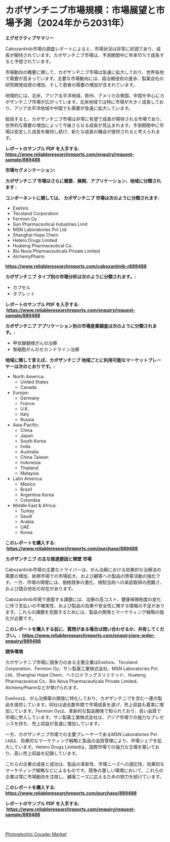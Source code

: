 <p><h1>カボザンチニブ市場規模：市場展望と市場予測（2024年から2031年）</h1></p><p><strong>エグゼクティブサマリー</strong></p>
<p><p>Cabozantinib市場の調査レポートによると、市場状況は非常に好調であり、成長が期待されています。カボザンチニブ市場は、予測期間中に年率15%で成長すると予想されています。</p><p>市場動向の概要に関して、カボザンチニブ市場は急速に拡大しており、世界各地で需要が高まっています。主要な市場動向には、癌治療技術の進歩、製薬会社の研究開発投資の増加、そして患者の需要の増加が含まれています。</p><p>地理的には、北米、アジア太平洋地域、欧州、アメリカ合衆国、中国を中心にカボザンチニブ市場が広がっています。北米地域では特に市場が大きく成長しており、アジア太平洋地域や中国でも需要が急速に拡大しています。</p><p>総括すると、カボザンチニブ市場は非常に有望で成長が期待される市場であり、世界的な需要の増加によって今後さらなる成長が見込まれます。予測期間中に市場は安定した成長を維持し続け、新たな成長の機会が提供されると考えられます。</p></p>
<p><strong>レポートのサンプル PDF を入手する: <a href="https://www.reliableresearchreports.com/enquiry/request-sample/889488">https://www.reliableresearchreports.com/enquiry/request-sample/889488</a></strong></p>
<p><strong>市場セグメンテーション:</strong></p>
<p><strong> カボザンチニブ 市場はさらに概要、展開、アプリケーション、地域に分類されます :</strong></p>
<p><strong>コンポーネントに関しては、 カボザンチニブ 市場は次のように分類されます: &nbsp;</strong></p>
<p><ul><li>Exelixis</li><li>Tecoland Corporation</li><li>Fermion Oy</li><li>Sun Pharmaceutical Industries Limit</li><li>MSN Laboratories Pvt Ltd</li><li>Shanghai Hope Chem</li><li>Hetero Drugs Limited</li><li>Huateng Pharmaceutical Co.</li><li>Bio Nova Pharmaceuticals Private Limited</li><li>AlchemyPharm</li></ul></p>
<p><strong><a href="https://www.reliableresearchreports.com/cabozantinib-r889488">https://www.reliableresearchreports.com/cabozantinib-r889488</a></strong></p>
<p><strong> カボザンチニブ タイプ別の市場分析は次のように分類されます。:</strong></p>
<p><ul><li>カプセル</li><li>タブレット</li></ul></p>
<p><strong>レポートのサンプル PDF を入手する: &nbsp;<a href="https://www.reliableresearchreports.com/enquiry/request-sample/889488">https://www.reliableresearchreports.com/enquiry/request-sample/889488</a></strong></p>
<p><strong> カボザンチニブ アプリケーション別の市場産業調査は次のように分類されます。:</strong></p>
<p><ul><li>甲状腺髄様がんの治療</li><li>腎細胞がんのセカンドライン治療</li></ul></p>
<p><strong>地域に関して言えば、カボザンチニブ 地域ごとに利用可能なマーケットプレーヤーは次のとおりです。:</strong></p>
<p><ul>
    <li>
        North America:
        <ul>
            <li>United States</li>
            <li>Canada</li>
        </ul>
    </li>
    <li>
        Europe:
        <ul>
            <li>Germany</li>
            <li>France</li>
            <li>U.K.</li>
            <li>Italy</li>
            <li>Russia</li>
        </ul>
    </li>
    <li>
        Asia-Pacific:
        <ul>
            <li>China</li>
            <li>Japan</li>
            <li>South Korea</li>
            <li>India</li>
            <li>Australia</li>
            <li>China Taiwan</li>
            <li>Indonesia</li>
            <li>Thailand</li>
            <li>Malaysia</li>
        </ul>
    </li>
    <li>
        Latin America:
        <ul>
            <li>Mexico</li>
            <li>Brazil</li>
            <li>Argentina Korea</li>
            <li>Colombia</li>
        </ul>
    </li>
    <li>
        Middle East & Africa:
        <ul>
            <li>Turkey</li>
            <li>Saudi</li>
            <li>Arabia</li>
            <li>UAE</li>
            <li>Korea</li>
        </ul>
    </li>
    </ul></p>
<p><strong>このレポートを購入する: &nbsp;<a href="https://www.reliableresearchreports.com/purchase/889488">https://www.reliableresearchreports.com/purchase/889488</a></strong></p>
<p><strong>カボザンチニブ の主な推進要因と障壁 市場</strong></p>
<p><p>Cabozantinib市場の主要なドライバーは、がん治療における効果的な治療法の需要の増加、新興市場での市場拡大、および顧客への製品の啓蒙活動の強化です。一方、市場の障壁には、価格競争の激化、規制当局への承認取得の困難さ、および競合他社の存在があります。</p><p>Cabozantinib市場で直面する課題には、治療の高コスト、健康保険制度の変化に伴う支払いの不確実性、および製品の効果や安全性に関する情報の不足があります。これらの課題を克服するためには、製品の開発とマーケティング戦略の強化が必要です。</p></p>
<p><strong>このレポートを購入する前に、質問がある場合は問い合わせるか、共有してください。:&nbsp; <a href="https://www.reliableresearchreports.com/enquiry/pre-order-enquiry/889488">https://www.reliableresearchreports.com/enquiry/pre-order-enquiry/889488</a></strong></p>
<p><strong>競争環境</strong></p>
<p><p>カボザンチニブ市場に競争力のある主要企業はExelixis、Tecoland Corporation、Fermion Oy、サン製薬工業株式会社、MSN Laboratories Pvt Ltd、Shanghai Hope Chem、ヘテロドラッグスリミテッド、Huateng Pharmaceutical Co、Bio Nova Pharmaceuticals Private Limited、AlchemyPharmなどが挙げられます。</p><p>Exelixisは、がん治療薬の開発に特化しており、カボザンチニブを含む一連の製品を提供しています。同社は過去数年間で市場成長を遂げ、売上収益も着実に増加しています。Fermion Oyは、革新的な製品開発で知られており、高い品質で市場に参入しています。サン製薬工業株式会社は、アジア市場での強力なプレゼンスを持ち、売上収益が急速に増加しています。</p><p>一方、カボザンチニブ市場での主要プレーヤーであるMSN Laboratories Pvt Ltdは、効果的なマーケティング戦略と製品の品質管理により、市場シェアを拡大しています。Hetero Drugs Limitedは、国際市場での強力な立場を築いており、高い売上収益を記録しています。</p><p>これらの企業の成長と成功は、製品の革新性、市場ニーズへの適応性、効果的なマーケティング戦略などによるものです。競争の激しい環境において、これらの企業は常に市場動向を注視し、顧客ニーズに応えるための努力を続けています。</p></p>
<p><strong>このレポートを購入する: &nbsp; <a href="https://www.reliableresearchreports.com/purchase/889488">https://www.reliableresearchreports.com/purchase/889488</a></strong></p>
<p><strong>レポートのサンプル PDF を入手する: &nbsp;<a href="https://www.reliableresearchreports.com/enquiry/request-sample/889488">https://www.reliableresearchreports.com/enquiry/request-sample/889488</a></strong><strong></strong></p>
<p>&nbsp;</p>
<p><p><a href="https://glittery-fuchsia-86a.notion.site/Photoelectric-Coupler-Market-Insight-Market-Trends-Growth-Forecasted-from-2024-TO-2031-2a2f2df2cf3e4614a3c566b01d9af3e9">Photoelectric Coupler Market</a></p></p>